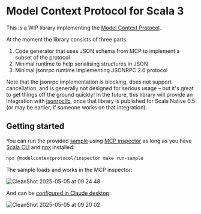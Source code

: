 # Model Context Protocol for Scala 3

This is a WIP library implementing the [Model Context Protocol](https://modelcontextprotocol.io/introduction).

At the moment the library consists of three parts:

1. Code generator that uses JSON schema from MCP to implement a subset of the protocol
2. Minimal runtime to help serialising structures in JSON
3. Minimal jsonrpc runtime implementing JSONRPC 2.0 protocol

Note that the jsonrpc implementation is blocking, does not support cancellation, and is generally not designed for serious usage – but it's great to get things off the ground quickly! In the future, this library will provide an integration with [jsonrpclib](https://github.com/neandertech/jsonrpclib/), once that library is published for Scala Native 0.5 (or may be earlier, if someone works on that integration).

## Getting started 

You can run the provided  [sample](./sample/main.scala) using [MCP inspector](https://github.com/modelcontextprotocol/inspector) as long as you have [Scala CLI](https://scala-cli.virtuslab.org/) and [npx](https://docs.npmjs.com/cli/v9/commands/npx?v=true) installed:

```bash
npx @modelcontextprotocol/inspector make run-sample
```

The sample loads and works in the MCP inspector:

![CleanShot 2025-05-05 at 09 24 48](https://github.com/user-attachments/assets/823aac57-0de9-404c-a1da-93cb535eb471)

And can be [configured in Claude desktop](https://modelcontextprotocol.info/docs/quickstart/user/#2-add-the-filesystem-mcp-server):

![CleanShot 2025-05-05 at 09 20 02](https://github.com/user-attachments/assets/36a69ded-6daf-4f06-8ed4-338f1a9c2a11)
